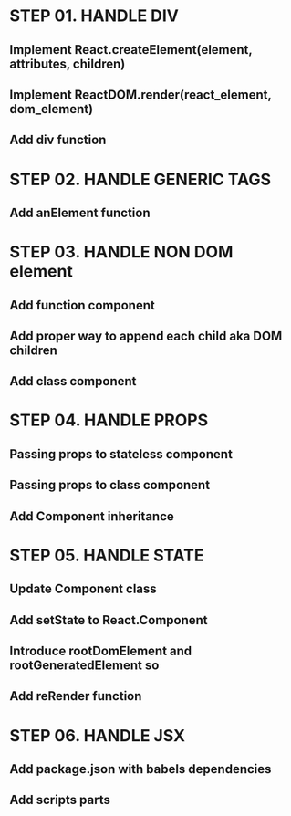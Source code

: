 
# STEP 01. HANDLE DIV

## Implement React.createElement(element, attributes, children)
## Implement ReactDOM.render(react_element, dom_element)
## Add div function

# STEP 02. HANDLE GENERIC TAGS

## Add anElement function

# STEP 03. HANDLE NON DOM element

## Add function component
## Add proper way to append each child aka DOM children
## Add class component

# STEP 04. HANDLE PROPS

## Passing props to stateless component
## Passing props to class component
## Add Component inheritance

# STEP 05. HANDLE STATE

## Update Component class
## Add setState to React.Component
## Introduce rootDomElement and rootGeneratedElement so
## Add reRender function

# STEP 06. HANDLE JSX

## Add package.json with babels dependencies
## Add scripts parts
